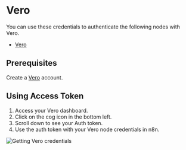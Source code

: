 # Vero

You can use these credentials to authenticate the following nodes with Vero.

- [Vero](/integrations/nodes/n8n-nodes-base.vero/)

## Prerequisites

Create a [Vero](https://getvero.com/) account.

## Using Access Token

1. Access your Vero dashboard.
2. Click on the cog icon in the bottom left.
3. Scroll down to see your Auth token.
4. Use the auth token with your Vero node credentials in n8n.

![Getting Vero credentials](/_images/integrations/credentials/vero/using-access-token.gif)
